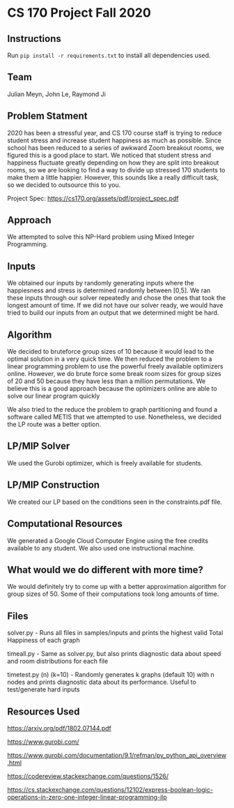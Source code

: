 # CS 170 Project Fall 2020

## Instructions

Run `pip install -r requirements.txt` to install all dependencies used.

## Team
Julian Meyn, John Le, Raymond Ji 

## Problem Statment
2020 has been a stressful year, and CS 170 course staff is trying to reduce student stress and increase student happiness
as much as possible. Since school has been reduced to a series of awkward Zoom breakout rooms, we figured this is
a good place to start. We noticed that student stress and happiness fluctuate greatly depending on how they are split
into breakout rooms, so we are looking to find a way to divide up stressed 170 students to make them a little happier.
However, this sounds like a really difficult task, so we decided to outsource this to you.

Project Spec: https://cs170.org/assets/pdf/project_spec.pdf

## Approach
We attempted to solve this NP-Hard problem using Mixed Integer Programming. 

## Inputs
We obtained our inputs by randomly generating inputs where the happiesness and stress is determined randomly between [0,5]. 
We ran these inputs through our solver repeatedly and chose the ones that took the longest amount of time. If we did not have
our solver ready, we would have tried to build our inputs from an output that we determined might be hard. 

## Algorithm 
We decided to bruteforce group sizes of 10 because it would lead to the optimal solution in a very quick time. 
We then reduced the problem to a linear programming problem to use the powerful freely available optimizers online.
However, we do brute force some break room sizes for group sizes of 20 and 50 because they have less than a million permutations.
We believe this is a good approach because the optimizers online are able to solve our linear program quickly

We also tried to the reduce the problem to graph partitioning and found a software called METIS that we attempted to use. 
Nonetheless, we decided the LP route was a better option. 

## LP/MIP Solver
We used the Gurobi optimizer, which is freely available for students. 

## LP/MIP Construction
We created our LP based on the conditions seen in the constraints.pdf file.

## Computational Resources
We generated a Google Cloud Computer Engine using the free credits available to any student. 
We also used one instructional machine.

## What would we do different with more time?
We would definitely try to come up with a better approximation algorithm for group sizes of 50. Some of their
computations took long amounts of time.  

## Files
solver.py  - Runs all files in samples/inputs and prints the highest valid Total Happiness of each graph

timeall.py - Same as solver.py, but also prints diagnostic data about speed and room distributions for each file

timetest.py (n) (k=10) - Randomly generates k graphs (default 10) with n nodes and prints diagnostic data about its performance. 
Useful to test/generate hard inputs

## Resources Used
https://arxiv.org/pdf/1802.07144.pdf

https://www.gurobi.com/

https://www.gurobi.com/documentation/9.1/refman/py_python_api_overview.html

https://codereview.stackexchange.com/questions/1526/

https://cs.stackexchange.com/questions/12102/express-boolean-logic-operations-in-zero-one-integer-linear-programming-ilp
